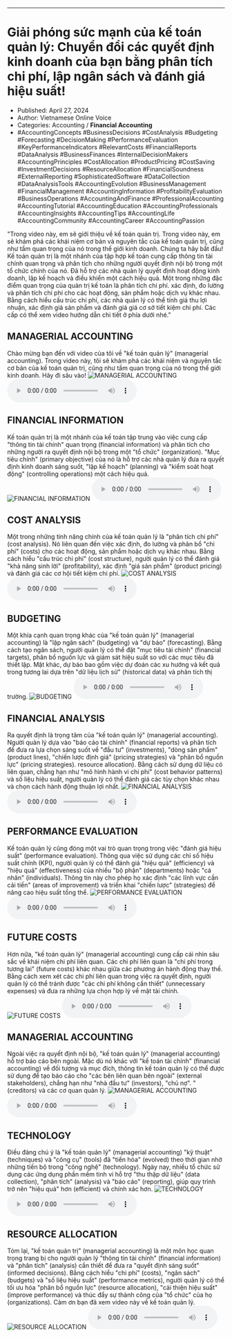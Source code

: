 
---

# Giải phóng sức mạnh của kế toán quản lý: Chuyển đổi các quyết định kinh doanh của bạn bằng phân tích chi phí, lập ngân sách và đánh giá hiệu suất!

- Published: April 27, 2024
- Author: Vietnamese Online Voice
- Categories: Accounting / **Financial Accounting**
- #AccountingConcepts #BusinessDecisions #CostAnalysis #Budgeting #Forecasting #DecisionMaking #PerformanceEvaluation #KeyPerformanceIndicators #RelevantCosts #FinancialReports #DataAnalysis #BusinessFinances #InternalDecisionMakers #AccountingPrinciples #CostAllocation #ProductPricing #CostSaving #InvestmentDecisions #ResourceAllocation #FinancialSoundness #ExternalReporting #SophisticatedSoftware #DataCollection #DataAnalysisTools #AccountingEvolution #BusinessManagement #FinancialManagement #AccountingInformation #ProfitabilityEvaluation #BusinessOperations #AccountingAndFinance #ProfessionalAccounting #AccountingTutorial #AccountingEducation #AccountingProfessionals #AccountingInsights #AccountingTips #AccountingLife #AccountingCommunity #AccountingCareer #AccountingPassion

"Trong video này, em sẽ giới thiệu về kế toán quản trị. Trong video này, em sẽ khám phá các khái niệm cơ bản và nguyên tắc của kế toán quản trị, cũng như tầm quan trọng của nó trong thế giới kinh doanh. Chúng ta hãy bắt đầu! Kế toán quản trị là một nhánh của tập hợp kế toán cung cấp thông tin tài chính quan trọng và phân tích cho những người quyết định nội bộ trong một tổ chức chính của nó. Đã hỗ trợ các nhà quản lý quyết định hoạt động kinh doanh, lập kế hoạch và điều khiển một cách hiệu quả. Một trong những đặc điểm quan trọng của quản trị kế toán là phân tích chi phí. xác định, đo lường và phân tích chi phí cho các hoạt động, sản phẩm hoặc dịch vụ khác nhau. Bằng cách hiểu cấu trúc chi phí, các nhà quản lý có thể tính giá thu lợi nhuận, xác định giá sản phẩm và đánh giá giá cơ sở tiết kiệm chi phí. Các cấp có thể xem video hướng dẫn chi tiết ở phía dưới nhé."


## MANAGERIAL ACCOUNTING

Chào mừng bạn đến với video của tôi về "kế toán quản lý" (managerial accounting). Trong video này, tôi sẽ khám phá các khái niệm và nguyên tắc cơ bản của kế toán quản trị, cũng như tầm quan trọng của nó trong thế giới kinh doanh. Hãy đi sâu vào!
![MANAGERIAL ACCOUNTING](https://http-archiver-apis-production-80.schnworks.com/storage/images/transitions/2024-04-27/transition--17955839126-Montserrat-ExtraBold-880E4F.jpg)
<audio controls>
    <source src="https://http-archiver-apis-production-80.schnworks.com/storage/audio/file-7582978823.mp3" type="audio/mpeg">
</audio>



## FINANCIAL INFORMATION

Kế toán quản trị là một nhánh của kế toán tập trung vào việc cung cấp "thông tin tài chính" quan trọng (financial information) và phân tích cho những người ra quyết định nội bộ trong một "tổ chức" (organization). "Mục tiêu chính" (primary objective) của nó là hỗ trợ các nhà quản lý đưa ra quyết định kinh doanh sáng suốt, "lập kế hoạch" (planning) và "kiểm soát hoạt động" (controlling operations) một cách hiệu quả.
![FINANCIAL INFORMATION](https://http-archiver-apis-production-80.schnworks.com/storage/images/transitions/2024-04-27/transition-9533710659-Montserrat-Bold-9C27B0.jpg)
<audio controls>
    <source src="https://http-archiver-apis-production-80.schnworks.com/storage/audio/file-25665784028.mp3" type="audio/mpeg">
</audio>



## COST ANALYSIS

Một trong những tính năng chính của kế toán quản lý là "phân tích chi phí" (cost analysis). Nó liên quan đến việc xác định, đo lường và phân bổ "chi phí" (costs) cho các hoạt động, sản phẩm hoặc dịch vụ khác nhau. Bằng cách hiểu "cấu trúc chi phí" (cost structure), người quản lý có thể đánh giá "khả năng sinh lời" (profitability), xác định "giá sản phẩm" (product pricing) và đánh giá các cơ hội tiết kiệm chi phí.
![COST ANALYSIS](https://http-archiver-apis-production-80.schnworks.com/storage/images/transitions/2024-04-27/transition-13344240188-Montserrat-Thin-673AB7.jpg)
<audio controls>
    <source src="https://http-archiver-apis-production-80.schnworks.com/storage/audio/file-17663295585.mp3" type="audio/mpeg">
</audio>



## BUDGETING

Một khía cạnh quan trọng khác của "kế toán quản lý" (managerial accounting) là "lập ngân sách" (budgeting) và "dự báo" (forecasting). Bằng cách tạo ngân sách, người quản lý có thể đặt "mục tiêu tài chính" (financial targets), phân bổ nguồn lực và giám sát hiệu suất so với các mục tiêu đã thiết lập. Mặt khác, dự báo bao gồm việc dự đoán các xu hướng và kết quả trong tương lai dựa trên "dữ liệu lịch sử" (historical data) và phân tích thị trường.
![BUDGETING](https://http-archiver-apis-production-80.schnworks.com/storage/images/transitions/2024-04-27/transition-116567483-Montserrat-Bold-004895.jpg)
<audio controls>
    <source src="https://http-archiver-apis-production-80.schnworks.com/storage/audio/file-5496763723.mp3" type="audio/mpeg">
</audio>



## FINANCIAL ANALYSIS

Ra quyết định là trọng tâm của "kế toán quản lý" (managerial accounting). Người quản lý dựa vào "báo cáo tài chính" (financial reports) và phân tích để đưa ra lựa chọn sáng suốt về "đầu tư" (investments), "dòng sản phẩm" (product lines), "chiến lược định giá" (pricing strategies) và "phân bổ nguồn lực" (pricing strategies). resource allocation). Bằng cách sử dụng dữ liệu có liên quan, chẳng hạn như "mô hình hành vi chi phí" (cost behavior patterns) và số liệu hiệu suất, người quản lý có thể đánh giá các tùy chọn khác nhau và chọn cách hành động thuận lợi nhất.
![FINANCIAL ANALYSIS](https://http-archiver-apis-production-80.schnworks.com/storage/images/transitions/2024-04-27/transition--14511055887-Montserrat-Medium-004895.jpg)
<audio controls>
    <source src="https://http-archiver-apis-production-80.schnworks.com/storage/audio/file-14009665818.mp3" type="audio/mpeg">
</audio>



## PERFORMANCE EVALUATION

Kế toán quản lý cũng đóng một vai trò quan trọng trong việc "đánh giá hiệu suất" (performance evaluation). Thông qua việc sử dụng các chỉ số hiệu suất chính (KPI), người quản lý có thể đánh giá "hiệu quả" (efficiency) và "hiệu quả" (effectiveness) của nhiều "bộ phận" (departments) hoặc "cá nhân" (individuals). Thông tin này cho phép họ xác định "các lĩnh vực cần cải tiến" (areas of improvement) và triển khai "chiến lược" (strategies) để nâng cao hiệu suất tổng thể.
![PERFORMANCE EVALUATION](https://http-archiver-apis-production-80.schnworks.com/storage/images/transitions/2024-04-27/transition-38839110785-Montserrat-Thin-004895.jpg)
<audio controls>
    <source src="https://http-archiver-apis-production-80.schnworks.com/storage/audio/file-18858497849.mp3" type="audio/mpeg">
</audio>



## FUTURE COSTS

Hơn nữa, "kế toán quản lý" (managerial accounting) cung cấp cái nhìn sâu sắc về khái niệm chi phí liên quan. Các chi phí liên quan là "chi phí trong tương lai" (future costs) khác nhau giữa các phương án hành động thay thế. Bằng cách xem xét các chi phí liên quan trong việc ra quyết định, người quản lý có thể tránh được "các chi phí không cần thiết" (unnecessary expenses) và đưa ra những lựa chọn hợp lý về mặt tài chính.
![FUTURE COSTS](https://http-archiver-apis-production-80.schnworks.com/storage/images/transitions/2024-04-27/transition--1050596417-Montserrat-Medium-512DA8.jpg)
<audio controls>
    <source src="https://http-archiver-apis-production-80.schnworks.com/storage/audio/file-1675086176.mp3" type="audio/mpeg">
</audio>



## MANAGERIAL ACCOUNTING

Ngoài việc ra quyết định nội bộ, "kế toán quản lý" (managerial accounting) hỗ trợ báo cáo bên ngoài. Mặc dù nó khác với "kế toán tài chính" (financial accounting) về đối tượng và mục đích, thông tin kế toán quản lý có thể được sử dụng để tạo báo cáo cho "các bên liên quan bên ngoài" (external stakeholders), chẳng hạn như "nhà đầu tư" (investors), "chủ nợ". " (creditors) và các cơ quan quản lý.
![MANAGERIAL ACCOUNTING](https://http-archiver-apis-production-80.schnworks.com/storage/images/transitions/2024-04-27/transition-19250280539-Montserrat-Thin-1A237E.jpg)
<audio controls>
    <source src="https://http-archiver-apis-production-80.schnworks.com/storage/audio/file-28470472555.mp3" type="audio/mpeg">
</audio>



## TECHNOLOGY

Điều đáng chú ý là "kế toán quản lý" (managerial accounting) "kỹ thuật" (techniques) và "công cụ" (tools) đã "tiến hóa" (evolved) theo thời gian nhờ những tiến bộ trong "công nghệ" (technology). Ngày nay, nhiều tổ chức sử dụng các ứng dụng phần mềm tinh vi hỗ trợ "thu thập dữ liệu" (data collection), "phân tích" (analysis) và "báo cáo" (reporting), giúp quy trình trở nên "hiệu quả" hơn (efficient) và chính xác hơn.
![TECHNOLOGY](https://http-archiver-apis-production-80.schnworks.com/storage/images/transitions/2024-04-27/transition-9413015575-Montserrat-Regular-673AB7.jpg)
<audio controls>
    <source src="https://http-archiver-apis-production-80.schnworks.com/storage/audio/file-7965165037.mp3" type="audio/mpeg">
</audio>



## RESOURCE ALLOCATION

Tóm lại, "kế toán quản trị" (managerial accounting) là một môn học quan trọng trang bị cho người quản lý "thông tin tài chính" (financial information) và "phân tích" (analysis) cần thiết để đưa ra "quyết định sáng suốt" (informed decisions). Bằng cách hiểu "chi phí" (costs), "ngân sách" (budgets) và "số liệu hiệu suất" (performance metrics), người quản lý có thể tối ưu hóa "phân bổ nguồn lực" (resource allocation), "cải thiện hiệu suất" (improve performance) và thúc đẩy sự thành công của "tổ chức" của họ (organizations). Cảm ơn bạn đã xem video này về kế toán quản lý.
![RESOURCE ALLOCATION](https://http-archiver-apis-production-80.schnworks.com/storage/images/transitions/2024-04-27/transition--20549753900-Montserrat-Thin-512DA8.jpg)
<audio controls>
    <source src="https://http-archiver-apis-production-80.schnworks.com/storage/audio/file-23132809710.mp3" type="audio/mpeg">
</audio>

